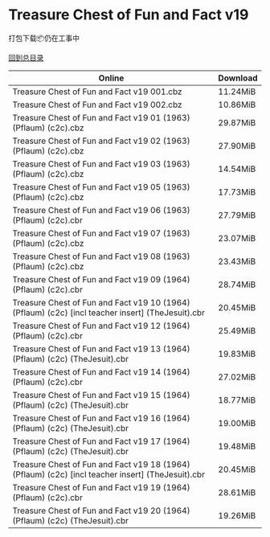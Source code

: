 # Treasure Chest of Fun and Fact v19

打包下载📦仍在工事中

[回到总目录](/Catalogs.md)







Online | Download
--- | ---
Treasure Chest of Fun and Fact v19 001.cbz | 11.24MiB
Treasure Chest of Fun and Fact v19 002.cbz | 10.86MiB
Treasure Chest of Fun and Fact v19 01 (1963) (Pflaum) (c2c).cbz | 29.87MiB
Treasure Chest of Fun and Fact v19 02 (1963) (Pflaum) (c2c).cbz | 27.90MiB
Treasure Chest of Fun and Fact v19 03 (1963) (Pflaum) (c2c).cbz | 14.54MiB
Treasure Chest of Fun and Fact v19 05 (1963) (Pflaum) (c2c).cbz | 17.73MiB
Treasure Chest of Fun and Fact v19 06 (1963) (Pflaum) (c2c).cbr | 27.79MiB
Treasure Chest of Fun and Fact v19 07 (1963) (Pflaum) (c2c).cbz | 23.07MiB
Treasure Chest of Fun and Fact v19 08 (1963) (Pflaum) (c2c).cbz | 23.43MiB
Treasure Chest of Fun and Fact v19 09 (1964) (Pflaum) (c2c).cbr | 28.74MiB
Treasure Chest of Fun and Fact v19 10 (1964) (Pflaum) (c2c) [incl teacher insert] (TheJesuit).cbr | 20.45MiB
Treasure Chest of Fun and Fact v19 12 (1964) (Pflaum) (c2c).cbr | 25.49MiB
Treasure Chest of Fun and Fact v19 13 (1964) (Pflaum) (c2c) (TheJesuit).cbr | 19.83MiB
Treasure Chest of Fun and Fact v19 14 (1964) (Pflaum) (c2c).cbr | 27.02MiB
Treasure Chest of Fun and Fact v19 15 (1964) (Pflaum) (c2c) (TheJesuit).cbr | 18.77MiB
Treasure Chest of Fun and Fact v19 16 (1964) (Pflaum) (c2c) (TheJesuit).cbr | 19.00MiB
Treasure Chest of Fun and Fact v19 17 (1964) (Pflaum) (c2c) (TheJesuit).cbr | 19.48MiB
Treasure Chest of Fun and Fact v19 18 (1964) (Pflaum) (c2c) [incl teacher insert] (TheJesuit).cbr | 20.45MiB
Treasure Chest of Fun and Fact v19 19 (1964) (Pflaum) (c2c).cbr | 28.61MiB
Treasure Chest of Fun and Fact v19 20 (1964) (Pflaum) (c2c) (TheJesuit).cbr | 19.26MiB